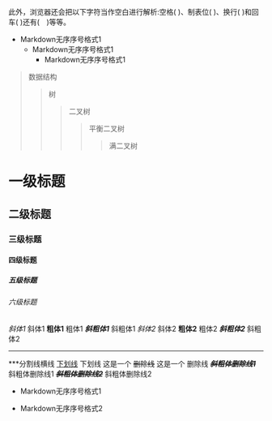 此外，浏览器还会把以下字符当作空白进行解析:空格(&#x0020;)、制表位(&#x0009;)、换行(&#x000A;)和回车(&#x000D;)还有(&#12288;)等等。

* Markdown无序序号格式1
  * Markdown无序序号格式1
    * Markdown无序序号格式1

> 数据结构
>> 树
>>> 二叉树
>>>> 平衡二叉树
>>>>> 满二叉树


# 一级标题
## 二级标题  
### 三级标题  
#### 四级标题  
##### 五级标题  
###### 六级标题 


*斜体1*	斜体1
**粗体1**	粗体1
***斜粗体1***	斜粗体1
_斜体2_	斜体2
__粗体2__	粗体2
___斜粗体2___	斜粗体2
***	
***分割线横线
<u>下划线</u>	下划线
这是一个 ~~删除线~~	这是一个 删除线
***~~斜粗体删除线1~~***	斜粗体删除线1
~~***斜粗体删除线2***~~	斜粗体删除线2

* Markdown无序序号格式1
- Markdown无序序号格式2